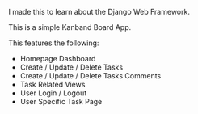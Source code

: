 I made this to learn about the Django Web Framework.

This is a simple Kanband Board App.

This features the following:

- Homepage Dashboard
- Create / Update / Delete Tasks
- Create / Update / Delete Tasks Comments
- Task Related Views
- User Login / Logout
- User Specific Task Page